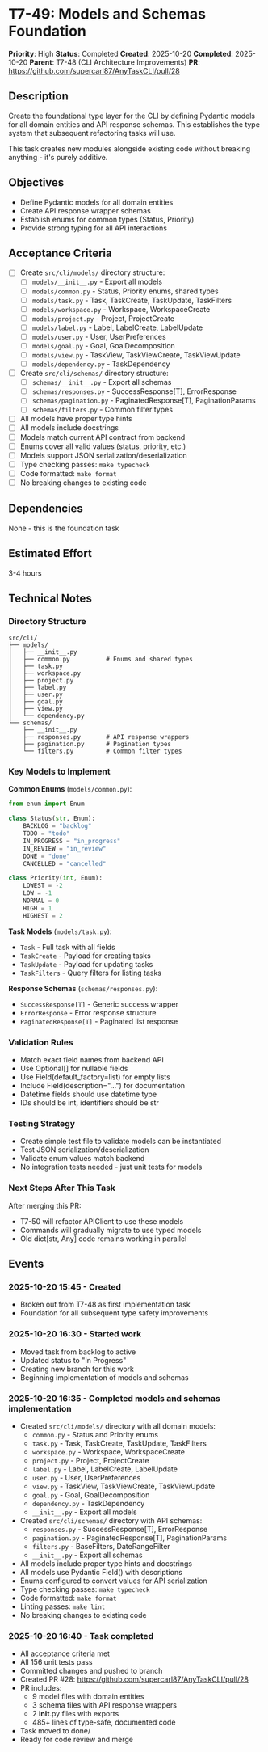 # T7-49: Models and Schemas Foundation

**Priority**: High
**Status**: Completed
**Created**: 2025-10-20
**Completed**: 2025-10-20
**Parent**: T7-48 (CLI Architecture Improvements)
**PR**: https://github.com/supercarl87/AnyTaskCLI/pull/28

## Description

Create the foundational type layer for the CLI by defining Pydantic models for all domain entities and API response schemas. This establishes the type system that subsequent refactoring tasks will use.

This task creates new modules alongside existing code without breaking anything - it's purely additive.

## Objectives

- Define Pydantic models for all domain entities
- Create API response wrapper schemas
- Establish enums for common types (Status, Priority)
- Provide strong typing for all API interactions

## Acceptance Criteria

- [ ] Create `src/cli/models/` directory structure:
  - [ ] `models/__init__.py` - Export all models
  - [ ] `models/common.py` - Status, Priority enums, shared types
  - [ ] `models/task.py` - Task, TaskCreate, TaskUpdate, TaskFilters
  - [ ] `models/workspace.py` - Workspace, WorkspaceCreate
  - [ ] `models/project.py` - Project, ProjectCreate
  - [ ] `models/label.py` - Label, LabelCreate, LabelUpdate
  - [ ] `models/user.py` - User, UserPreferences
  - [ ] `models/goal.py` - Goal, GoalDecomposition
  - [ ] `models/view.py` - TaskView, TaskViewCreate, TaskViewUpdate
  - [ ] `models/dependency.py` - TaskDependency
- [ ] Create `src/cli/schemas/` directory structure:
  - [ ] `schemas/__init__.py` - Export all schemas
  - [ ] `schemas/responses.py` - SuccessResponse[T], ErrorResponse
  - [ ] `schemas/pagination.py` - PaginatedResponse[T], PaginationParams
  - [ ] `schemas/filters.py` - Common filter types
- [ ] All models have proper type hints
- [ ] All models include docstrings
- [ ] Models match current API contract from backend
- [ ] Enums cover all valid values (status, priority, etc.)
- [ ] Models support JSON serialization/deserialization
- [ ] Type checking passes: `make typecheck`
- [ ] Code formatted: `make format`
- [ ] No breaking changes to existing code

## Dependencies

None - this is the foundation task

## Estimated Effort

3-4 hours

## Technical Notes

### Directory Structure
```
src/cli/
├── models/
│   ├── __init__.py
│   ├── common.py          # Enums and shared types
│   ├── task.py
│   ├── workspace.py
│   ├── project.py
│   ├── label.py
│   ├── user.py
│   ├── goal.py
│   ├── view.py
│   └── dependency.py
└── schemas/
    ├── __init__.py
    ├── responses.py       # API response wrappers
    ├── pagination.py      # Pagination types
    └── filters.py         # Common filter types
```

### Key Models to Implement

**Common Enums** (`models/common.py`):
```python
from enum import Enum

class Status(str, Enum):
    BACKLOG = "backlog"
    TODO = "todo"
    IN_PROGRESS = "in_progress"
    IN_REVIEW = "in_review"
    DONE = "done"
    CANCELLED = "cancelled"

class Priority(int, Enum):
    LOWEST = -2
    LOW = -1
    NORMAL = 0
    HIGH = 1
    HIGHEST = 2
```

**Task Models** (`models/task.py`):
- `Task` - Full task with all fields
- `TaskCreate` - Payload for creating tasks
- `TaskUpdate` - Payload for updating tasks
- `TaskFilters` - Query filters for listing tasks

**Response Schemas** (`schemas/responses.py`):
- `SuccessResponse[T]` - Generic success wrapper
- `ErrorResponse` - Error response structure
- `PaginatedResponse[T]` - Paginated list response

### Validation Rules

- Match exact field names from backend API
- Use Optional[] for nullable fields
- Use Field(default_factory=list) for empty lists
- Include Field(description="...") for documentation
- Datetime fields should use datetime type
- IDs should be int, identifiers should be str

### Testing Strategy

- Create simple test file to validate models can be instantiated
- Test JSON serialization/deserialization
- Validate enum values match backend
- No integration tests needed - just unit tests for models

### Next Steps After This Task

After merging this PR:
- T7-50 will refactor APIClient to use these models
- Commands will gradually migrate to use typed models
- Old dict[str, Any] code remains working in parallel

## Events

### 2025-10-20 15:45 - Created
- Broken out from T7-48 as first implementation task
- Foundation for all subsequent type safety improvements

### 2025-10-20 16:30 - Started work
- Moved task from backlog to active
- Updated status to "In Progress"
- Creating new branch for this work
- Beginning implementation of models and schemas

### 2025-10-20 16:35 - Completed models and schemas implementation
- Created `src/cli/models/` directory with all domain models:
  - `common.py` - Status and Priority enums
  - `task.py` - Task, TaskCreate, TaskUpdate, TaskFilters
  - `workspace.py` - Workspace, WorkspaceCreate
  - `project.py` - Project, ProjectCreate
  - `label.py` - Label, LabelCreate, LabelUpdate
  - `user.py` - User, UserPreferences
  - `view.py` - TaskView, TaskViewCreate, TaskViewUpdate
  - `goal.py` - Goal, GoalDecomposition
  - `dependency.py` - TaskDependency
  - `__init__.py` - Export all models
- Created `src/cli/schemas/` directory with API schemas:
  - `responses.py` - SuccessResponse[T], ErrorResponse
  - `pagination.py` - PaginatedResponse[T], PaginationParams
  - `filters.py` - BaseFilters, DateRangeFilter
  - `__init__.py` - Export all schemas
- All models include proper type hints and docstrings
- All models use Pydantic Field() with descriptions
- Enums configured to convert values for API serialization
- Type checking passes: `make typecheck`
- Code formatted: `make format`
- Linting passes: `make lint`
- No breaking changes to existing code

### 2025-10-20 16:40 - Task completed
- All acceptance criteria met
- All 156 unit tests pass
- Committed changes and pushed to branch
- Created PR #28: https://github.com/supercarl87/AnyTaskCLI/pull/28
- PR includes:
  - 9 model files with domain entities
  - 3 schema files with API response wrappers
  - 2 __init__.py files with exports
  - 485+ lines of type-safe, documented code
- Task moved to done/
- Ready for code review and merge
